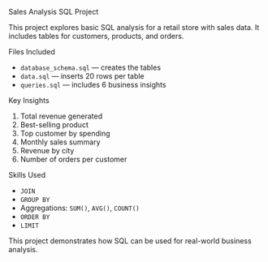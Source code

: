 Sales Analysis SQL Project

This project explores basic SQL analysis for a retail store with sales data. It includes tables for customers, products, and orders.

Files Included

- `database_schema.sql` — creates the tables
- `data.sql` — inserts 20 rows per table
- `queries.sql` — includes 6 business insights

 Key Insights

1. Total revenue generated
2. Best-selling product
3. Top customer by spending
4. Monthly sales summary
5. Revenue by city
6. Number of orders per customer

Skills Used

- `JOIN`
- `GROUP BY`
- Aggregations: `SUM()`, `AVG()`, `COUNT()`
- `ORDER BY`
- `LIMIT`

This project demonstrates how SQL can be used for real-world business analysis.
